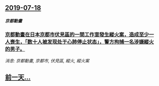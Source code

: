 ## [2019-07-18](/news/2019/07/18/index.md)

##### 京都動畫
### [京都動畫在日本京都市伏見區的一間工作室發生縱火案，造成至少一人喪生，「数十人被发现处于心肺停止状态」，警方拘捕一名涉嫌縱火的男子。 ](/news/2019/07/18/京都動畫在日本京都市伏見區的一間工作室發生縱火案-造成至少一人喪生-数十人被发现处于心肺停止状态-警方拘捕一名涉嫌縱.md)
_消息: 京都動畫, 京都市, 伏見區, 縱火, 縱火案_

## [前一天...](/news/2019/07/15/index.md)

